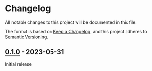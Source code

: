# Changelog

All notable changes to this project will be documented in this file.

The format is based on [Keep a Changelog](https://keepachangelog.com/en/1.0.0/),
and this project adheres to [Semantic Versioning](https://semver.org/spec/v2.0.0.html).

## [0.1.0] - 2023-05-31

Initial release

[0.1.0]: https://github.com/biblibre/omeka-s-module-Matomo/releases/tag/v0.1.0
